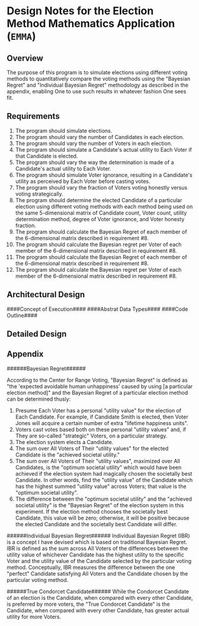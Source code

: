 Design Notes for the Election Method Mathematics Application (`EMMA`)
============

Overview
------------
The purpose of this program is to simulate elections using different voting methods to quantitatively compare the voting methods using the "Bayesian Regret" and "Individual Bayesian Regret" methodology as described in the appendix, enabling One to use such results in whatever fashion One sees fit.

Requirements
------------
1. The program should simulate elections.
1. The program should vary the number of Candidates in each election.
1. The program should vary the number of Voters in each election.
1. The program should simulate a Candidate's actual utility to Each Voter if that Candidate is elected.
1. The program should vary the way the determination is made of a Candidate's actual utility to Each Voter.
1. The program should simulate Voter ignorance, resulting in a Candidate's utility as perceived by Each Voter before casting votes.
1. The program should vary the fraction of Voters voting honestly versus voting strategically.
1. The program should determine the elected Candidate of a particular election using different voting methods with each method being used on the same 5-dimensional matrix of Candidate count, Voter count, utility determination method, degree of Voter ignorance, and Voter honesty fraction.
1. The program should calculate the Bayesian Regret of each member of the 6-dimensional matrix described in requirement #8.
1. The program should calculate the Bayesian regret per Voter of each member of the 6-dimensional matrix described in requirement #8.
1. The program should calculate the Bayesian Regret of each member of the 6-dimensional matrix described in requirement #8.
1. The program should calculate the Bayesian regret per Voter of each member of the 6-dimensional matrix described in requirement #8.


Architectural Design
-------------------
####Concept of Execution####
####Abstrat Data Types####
####Code Outline####

Detailed Design
----------------

Appendix
----------
######Bayesian Regret######

According to the Center for Range Voting, "Bayesian Regret" is defined as "the 'expected avoidable human unhappiness' caused by using [a particular election method]" and the Bayesian Regret of a particular election method can be determined thusly:

1. Presume Each Voter has a personal "utility value" for the election of Each Candidate. For example, if Candidate Smith is elected, then Voter Jones will acquire a certain number of extra "lifetime happiness units".
1. Voters cast votes based both on these personal "utility values" and, if They are so-called "strategic" Voters, on a particular strategy.
1. The election system elects a Candidate.
1. The sum over All Voters of Their "utility values" for the elected Candidate is the "achieved societal utility."
1. The sum over All Voters of Their "utility values", maximized over All Candidates, is the "optimum societal utility" which would have been achieved if the election system had magically chosen the societally best Candidate. In other words, find the "utility value" of the Candidate which has the highest summed "utility value" across Voters; that value is the "optimum societal utility".
1. The difference between the "optimum societal utility" and the "achieved societal utility" is the "Bayesian Regret" of the election system in this experiment. If the election method chooses the societally best Candidate, this value will be zero; otherwise, it will be positive because the elected Candidate and the societally best Candidate will differ.

######Individual Bayesian Regret######
Individual Bayesian Regret (IBR) is a concept I have devised which is based on traditional Bayesian Regret. IBR is defined as the sum across All Voters of the differences between the utility value of whichever Candidate has the highest utility to the specific Voter and the utility value of the Candidate selected by the particular voting method. Conceptually, IBR measures the difference between the one "perfect" Candidate satisfying All Voters and the Candidate chosen by the particular voting method.

######True Condorcet Candidate######
While the Condorcet Candidate of an election is the Candidate, when compared with every other Candidate, is preferred by more voters, the "True Condorcet Candidate" is the Candidate, when compared with every other Candidate, has greater actual utility for more Voters.
